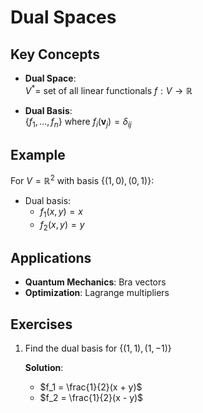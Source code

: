 # Dual Spaces

## Key Concepts

- **Dual Space**:  
  $V^* =$ set of all linear functionals $f: V \to \mathbb{R}$

- **Dual Basis**:  
  $\{f_1, \dots, f_n\}$ where $f_i(\mathbf{v}_j) = \delta_{ij}$

## Example

For $V = \mathbb{R}^2$ with basis $\{(1, 0), (0, 1)\}$:

- Dual basis:
  - $f_1(x, y) = x$
  - $f_2(x, y) = y$

## Applications

- **Quantum Mechanics**: Bra vectors
- **Optimization**: Lagrange multipliers

## Exercises

1. Find the dual basis for $\{(1, 1), (1, -1)\}$

   **Solution**:
   - $f_1 = \frac{1}{2}(x + y)$
   - $f_2 = \frac{1}{2}(x - y)$
